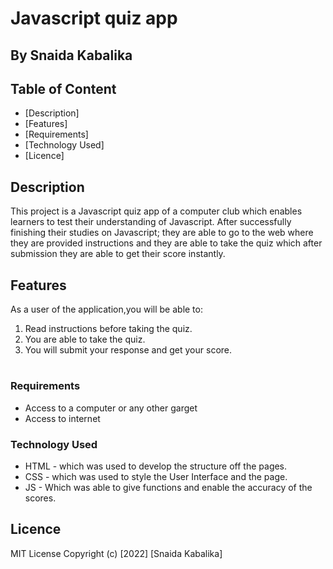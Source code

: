 # Javascript quiz app
 ## By Snaida Kabalika

 ## Table of Content
 - [Description]
 - [Features]
 - [Requirements]
 - [Technology  Used]
 - [Licence]
 ## Description
 <p>This project is a Javascript quiz app of a computer club which enables learners to test their understanding of Javascript. After successfully finishing their studies on Javascript; they are able to go to the web where they are provided instructions and they are able to take the quiz which after submission they are able to get their score instantly.</p>

## Features
As a user of the application,you will be able to:
1. Read instructions before taking the quiz.
1. You are able to take the quiz.
1. You will submit your response and get your score.

#
 ###  Requirements
 * Access to  a computer or any other garget
 * Access to internet
 
### Technology  Used
* HTML - which was used to develop the structure off the pages.
* CSS - which was used to style the User Interface and the page.
* JS - Which was able to give functions and enable the accuracy of the scores.

## Licence
MIT License
Copyright (c) [2022] [Snaida Kabalika]